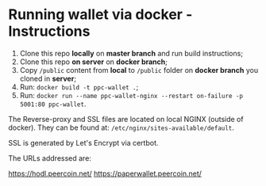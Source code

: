 # Running wallet via docker - Instructions

1. Clone this repo **locally** on **master branch** and run build instructions;
2. Clone this repo **on server** on **docker branch**;
3. Copy `/public` content from **local** to `/public` folder on **docker branch** you cloned in **server**;
4. Run: `docker build -t ppc-wallet .`;
5. Run: `docker run --name ppc-wallet-nginx --restart on-failure -p 5001:80 ppc-wallet`.

The Reverse-proxy and SSL files are located on local NGINX (outside of docker). They can be found at: `/etc/nginx/sites-available/default`.

SSL is generated by Let's Encrypt via certbot.

The URLs addressed are:

https://hodl.peercoin.net/
https://paperwallet.peercoin.net/